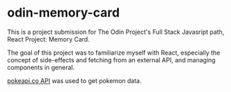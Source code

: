 # odin-memory-card

This is a project submission for The Odin Project's Full Stack Javasript path, React Project: Memory Card.

The goal of this project was to familiarize myself with React, especially the concept of side-effects and fetching from an external API, and managing components in general.

[pokeapi.co API](https://pokeapi.co/) was used to get pokemon data.
